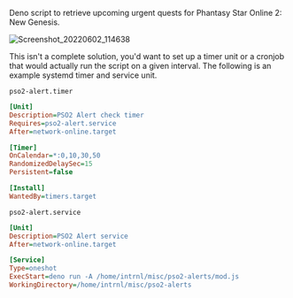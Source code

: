 Deno script to retrieve upcoming urgent quests for
Phantasy Star Online 2: New Genesis.

![Screenshot_20220602_114638](https://user-images.githubusercontent.com/20620901/171554860-f2d4296d-5c43-4ecd-9da4-915491ddbc7a.png)

This isn't a complete solution, you'd want to set up a timer unit or a cronjob
that would actually run the script on a given interval. The following is an
example systemd timer and service unit.

`pso2-alert.timer`
```ini
[Unit]
Description=PSO2 Alert check timer
Requires=pso2-alert.service
After=network-online.target

[Timer]
OnCalendar=*:0,10,30,50
RandomizedDelaySec=15
Persistent=false

[Install]
WantedBy=timers.target
```

`pso2-alert.service`
```ini
[Unit]
Description=PSO2 Alert service
After=network-online.target

[Service]
Type=oneshot
ExecStart=deno run -A /home/intrnl/misc/pso2-alerts/mod.js
WorkingDirectory=/home/intrnl/misc/pso2-alerts
```
